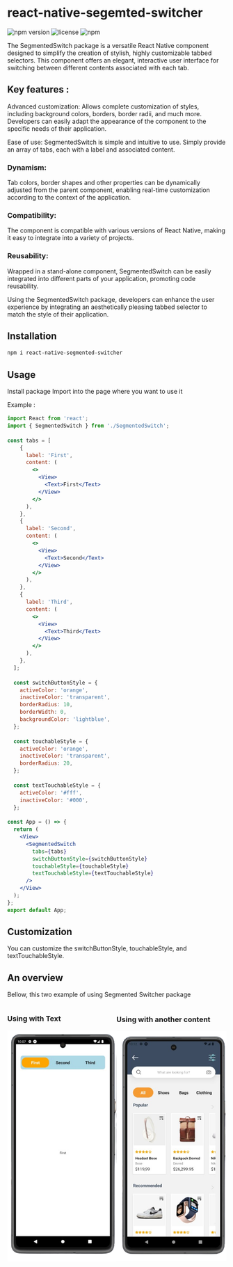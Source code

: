 # react-native-segemted-switcher

![npm version](https://img.shields.io/npm/v/react-native-segmented-switcher.svg)
![license](https://img.shields.io/npm/l/react-native-segmented-switcher.svg)
![npm](https://www.npmjs.com/package/react-native-segmented-switcher)

The SegmentedSwitch package is a versatile React Native component designed to simplify the creation of stylish, highly customizable tabbed selectors. This component offers an elegant, interactive user interface for switching between different contents associated with each tab.

## Key features :

Advanced customization: Allows complete customization of styles, including background colors, borders, border radii, and much more. Developers can easily adapt the appearance of the component to the specific needs of their application.

Ease of use: SegmentedSwitch is simple and intuitive to use. Simply provide an array of tabs, each with a label and associated content.

### Dynamism: 
Tab colors, border shapes and other properties can be dynamically adjusted from the parent component, enabling real-time customization according to the context of the application.

### Compatibility: 
The component is compatible with various versions of React Native, making it easy to integrate into a variety of projects.

### Reusability: 
Wrapped in a stand-alone component, SegmentedSwitch can be easily integrated into different parts of your application, promoting code reusability.

Using the SegmentedSwitch package, developers can enhance the user experience by integrating an aesthetically pleasing tabbed selector to match the style of their application.

## Installation

```bash
npm i react-native-segmented-switcher
```

## Usage

Install package
Import into the page where you want to use it

Example :

```jsx
import React from 'react';
import { SegmentedSwitch } from './SegmentedSwitch';

const tabs = [
    {
      label: 'First',
      content: (
        <>
          <View>
            <Text>First</Text>
          </View>
        </>
      ),
    },
    {
      label: 'Second',
      content: (
        <>
          <View>
            <Text>Second</Text>
          </View>
        </>
      ),
    },
    {
      label: 'Third',
      content: (
        <>
          <View>
            <Text>Third</Text>
          </View>
        </>
      ),
    },
  ];

  const switchButtonStyle = {
    activeColor: 'orange',
    inactiveColor: 'transparent',
    borderRadius: 10,
    borderWidth: 0,
    backgroundColor: 'lightblue',
  };

  const touchableStyle = {
    activeColor: 'orange',
    inactiveColor: 'transparent',
    borderRadius: 20,
  };

  const textTouchableStyle = {
    activeColor: '#fff',
    inactiveColor: '#000',
  };

const App = () => {
  return (
    <View>
      <SegmentedSwitch
        tabs={tabs}
        switchButtonStyle={switchButtonStyle}
        touchableStyle={touchableStyle}
        textTouchableStyle={textTouchableStyle}
      />
    </View>
  );
};
export default App;
```
## Customization

You can customize the switchButtonStyle, touchableStyle, and textTouchableStyle.

## An overview
Bellow, this two example of using Segmented Switcher package
<div style="display:flex;justify-content:space-around;align-items:center;">
  <div>
    <h3>Using with Text</h3>
    <img src="https://github.com/Mohamed-78/react-native-segmented-switcher/blob/main/screen_1.png" alt="Texte alternatif">
  </div>

  <div>
    <h3>Using with another content</h3>
    <img src="https://github.com/Mohamed-78/react-native-segmented-switcher/blob/main/screen_2.png" alt="Texte alternatif">
  </div>
</div>
